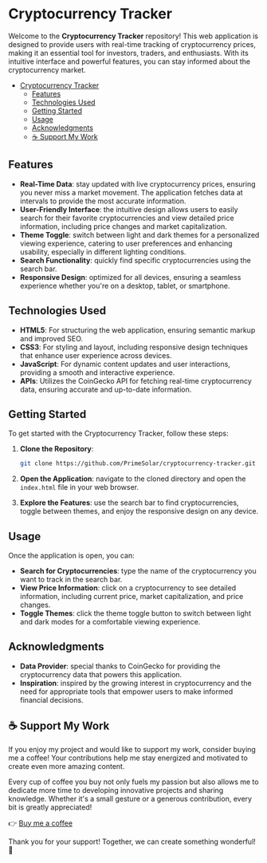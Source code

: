 # Cryptocurrency Tracker

Welcome to the **Cryptocurrency Tracker** repository! This web application is designed to provide users with real-time tracking of cryptocurrency prices, making it an essential tool for investors, traders, and enthusiasts. With its intuitive interface and powerful features, you can stay informed about the cryptocurrency market.

- [Cryptocurrency Tracker](#cryptocurrency-tracker)
  - [Features](#features)
  - [Technologies Used](#technologies-used)
  - [Getting Started](#getting-started)
  - [Usage](#usage)
  - [Acknowledgments](#acknowledgments)
  - [☕ Support My Work](#-support-my-work)

## Features

- **Real-Time Data**: stay updated with live cryptocurrency prices, ensuring you never miss a market movement. The application fetches data at intervals to provide the most accurate information.
- **User-Friendly Interface**: the intuitive design allows users to easily search for their favorite cryptocurrencies and view detailed price information, including price changes and market capitalization.
- **Theme Toggle**: switch between light and dark themes for a personalized viewing experience, catering to user preferences and enhancing usability, especially in different lighting conditions.
- **Search Functionality**: quickly find specific cryptocurrencies using the search bar.
- **Responsive Design**: optimized for all devices, ensuring a seamless experience whether you're on a desktop, tablet, or smartphone.

## Technologies Used

- **HTML5**: For structuring the web application, ensuring semantic markup and improved SEO.
- **CSS3**: For styling and layout, including responsive design techniques that enhance user experience across devices.
- **JavaScript**: For dynamic content updates and user interactions, providing a smooth and interactive experience.
- **APIs**: Utilizes the CoinGecko API for fetching real-time cryptocurrency data, ensuring accurate and up-to-date information.

## Getting Started

To get started with the Cryptocurrency Tracker, follow these steps:

1. **Clone the Repository**:

   ```bash
   git clone https://github.com/PrimeSolar/cryptocurrency-tracker.git
   ```

2. **Open the Application**: navigate to the cloned directory and open the `index.html` file in your web browser.

3. **Explore the Features**: use the search bar to find cryptocurrencies, toggle between themes, and enjoy the responsive design on any device.

## Usage

Once the application is open, you can:

- **Search for Cryptocurrencies**: type the name of the cryptocurrency you want to track in the search bar.
- **View Price Information**: click on a cryptocurrency to see detailed information, including current price, market capitalization, and price changes.
- **Toggle Themes**: click the theme toggle button to switch between light and dark modes for a comfortable viewing experience.

## Acknowledgments

- **Data Provider**: special thanks to CoinGecko for providing the cryptocurrency data that powers this application.
- **Inspiration**: inspired by the growing interest in cryptocurrency and the need for appropriate tools that empower users to make informed financial decisions.

## ☕ Support My Work

If you enjoy my project and would like to support my work, consider buying me a coffee! Your contributions help me stay energized and motivated to create even more amazing content.

Every cup of coffee you buy not only fuels my passion but also allows me to dedicate more time to developing innovative projects and sharing knowledge. Whether it's a small gesture or a generous contribution, every bit is greatly appreciated!

👉 [Buy me a coffee](https://buymeacoffee.com/cocacola)

Thank you for your support! Together, we can create something wonderful! 💖

